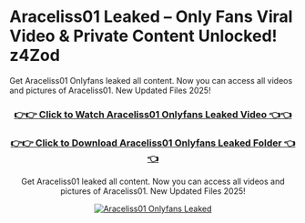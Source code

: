 # Araceliss01 Leaked – Only Fans Viral Video & Private Content Unlocked! z4Zod

Get Araceliss01 Onlyfans leaked all content. Now you can access all videos and pictures of Araceliss01. New Updated Files 2025!  
<div align="center">
  
### [👉👉 Click to Watch Araceliss01 Onlyfans Leaked Video 👈👈](https://links2leaks.com?utm_source=araceliss01&utm_medium=gitshort)  
### [👉👉 Click to Download Araceliss01 Onlyfans Leaked Folder 👈👈](https://links2leaks.com?utm_source=araceliss01&utm_medium=gitshort)  

Get Araceliss01 leaked all content. Now you can access all videos and pictures of Araceliss01. New Updated Files 2025!  

[![Araceliss01 Onlyfans Leaked](https://i.ibb.co/93hzkbrt/l2l.gif)](https://links2leaks.com?utm_source=araceliss01&utm_medium=gitshort)  

</div>

